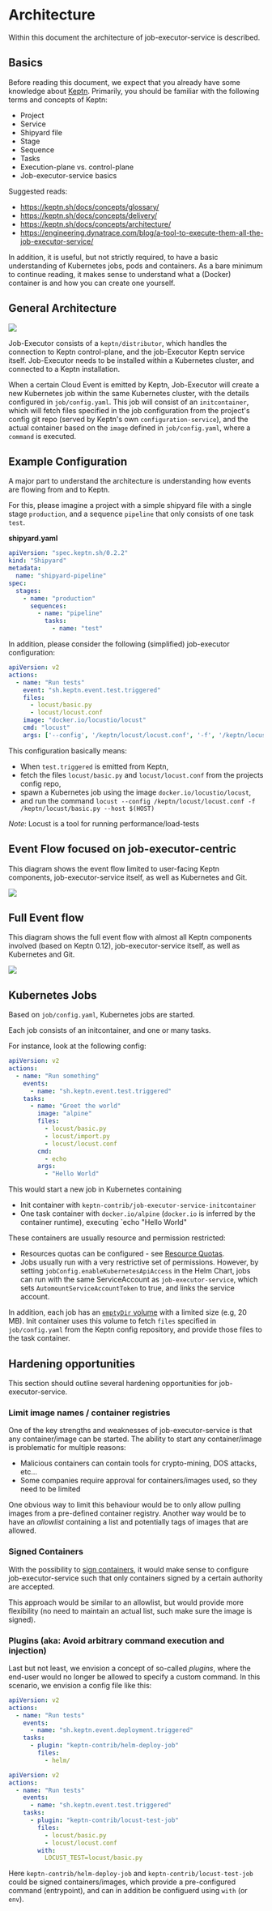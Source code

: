 # Architecture

Within this document the architecture of job-executor-service is described.

## Basics

Before reading this document, we expect that you already have some knowledge about [Keptn](https://keptn.sh).
Primarily, you should be familiar with the following terms and concepts of Keptn:
* Project
* Service
* Shipyard file
* Stage
* Sequence
* Tasks
* Execution-plane vs. control-plane
* Job-executor-service basics

Suggested reads:
* https://keptn.sh/docs/concepts/glossary/
* https://keptn.sh/docs/concepts/delivery/
* https://keptn.sh/docs/concepts/architecture/
* https://engineering.dynatrace.com/blog/a-tool-to-execute-them-all-the-job-executor-service/

In addition, it is useful, but not strictly required, to have a basic understanding of Kubernetes jobs, pods and containers.
As a bare minimum to continue reading, it makes sense to understand what a (Docker) container is and how you can create 
one yourself.

## General Architecture

![](assets/architecture/job-exec-architecture.jpeg)

Job-Executor consists of a `keptn/distributor`, which handles the connection to Keptn control-plane, and the
job-Executor Keptn service itself. Job-Executor needs to be installed within a Kubernetes cluster, and connected to
a Keptn installation.

When a certain Cloud Event is emitted by Keptn, Job-Executor will create a new Kubernetes job within the same Kubernetes
cluster, with the details configured in `job/config.yaml`. This job will consist of an `initcontainer`, which will
fetch files specified in the job configuration from the project's config git repo (served by Keptn's own `configuration-service`), and the actual container
based on the `image` defined in `job/config.yaml`, where a `command` is executed.

## Example Configuration

A major part to understand the architecture is understanding how events are flowing from and to Keptn.

For this, please imagine a project with a simple shipyard file with a single stage `production`, and a sequence `pipeline`
that only consists of one task `test`.

**shipyard.yaml**
```yaml
apiVersion: "spec.keptn.sh/0.2.2"
kind: "Shipyard"
metadata:
  name: "shipyard-pipeline"
spec:
  stages:
    - name: "production"
      sequences:
        - name: "pipeline"
          tasks:
            - name: "test"
```

In addition, please consider the following (simplified) job-executor configuration:
```yaml
apiVersion: v2
actions:
  - name: "Run tests"
    event: "sh.keptn.event.test.triggered"
    files:
      - locust/basic.py
      - locust/locust.conf
    image: "docker.io/locustio/locust"
    cmd: "locust"
    args: ['--config', '/keptn/locust/locust.conf', '-f', '/keptn/locust/basic.py', '--host', '$(HOST)']
```
This configuration basically means:
* When `test.triggered` is emitted from Keptn,
* fetch the files `locust/basic.py` and `locust/locust.conf` from the projects config repo,
* spawn a Kubernetes job using the image `docker.io/locustio/locust`, 
* and run the command `locust --config /keptn/locust/locust.conf -f /keptn/locust/basic.py --host $(HOST)`

*Note*: Locust is a tool for running performance/load-tests

## Event Flow focused on job-executor-centric

This diagram shows the event flow limited to user-facing Keptn components, job-executor-service itself, as well as 
Kubernetes and Git.

![](assets/architecture/user-flow-keptn-job-exec.png)

## Full Event flow

This diagram shows the full event flow with almost all Keptn components involved (based on Keptn 0.12), job-executor-service
itself, as well as Kubernetes and Git.

![](assets/architecture/user-flow-keptn-full.png)

## Kubernetes Jobs

Based on `job/config.yaml`, Kubernetes jobs are started.

Each job consists of an initcontainer, and one or many tasks.

For instance, look at the following config:
```yaml
apiVersion: v2
actions:
  - name: "Run something"
    events:
      - name: "sh.keptn.event.test.triggered"
    tasks:
      - name: "Greet the world"
        image: "alpine"
        files:
          - locust/basic.py
          - locust/import.py
          - locust/locust.conf
        cmd:
          - echo
        args:
          - "Hello World"
```

This would start a new job in Kubernetes containing

* Init container with `keptn-contrib/job-executor-service-initcontainer`
* One task container with `docker.io/alpine` (`docker.io` is inferred by the container runtime), executing `echo "Hello World"

These containers are usually resource and permission restricted:

* Resources quotas can be configured - see [Resource Quotas](FEATURES.md#resource-quotas).
* Jobs usually run with a very restrictive set of permissions. However, by setting `jobConfig.enableKubernetesApiAccess` 
  in the Helm Chart, jobs can run with the same ServiceAccount as `job-executor-service`, which sets 
  `AutomountServiceAccountToken` to true, and links the service account.

In addition, each job has an [`emptyDir` volume](https://kubernetes.io/docs/concepts/storage/volumes/#emptydir) with
a limited size (e.g, 20 MB). Init container uses this volume to fetch `files` specified in `job/config.yaml`
from the Keptn config repository, and provide those files to the task container.


## Hardening opportunities

This section should outline several hardening opportunities for job-executor-service.

### Limit image names / container registries

One of the key strengths and weaknesses of job-executor-service is that any container/image can be started.
The ability to start any container/image is problematic for multiple reasons:

* Malicious containers can contain tools for crypto-mining, DOS attacks, etc...
* Some companies require approval for containers/images used, so they need to be limited

One obvious way to limit this behaviour would be to only allow pulling images from a pre-defined container registry.
Another way would be to have an *allowlist* containing a list and potentially tags of images that are allowed.

### Signed Containers

With the possibility to [sign containers](https://www.cloudsavvyit.com/12388/how-to-sign-your-docker-images-to-increase-trust/), 
it would make sense to configure job-executor-service such that only containers signed by a certain authority 
are accepted.

This approach would be similar to an allowlist, but would provide more flexibility (no need to maintain an actual
list, such make sure the image is signed).

### Plugins (aka: Avoid arbitrary command execution and injection)

Last but not least, we envision a concept of so-called *plugins*, where the end-user would no longer be allowed
to specify a custom command.
In this scenario, we envision a config file like this:

```yaml
apiVersion: v2
actions:
  - name: "Run tests"
    events:
      - name: "sh.keptn.event.deployment.triggered"
    tasks:
      - plugin: "keptn-contrib/helm-deploy-job"
        files:
          - helm/
```


```yaml
apiVersion: v2
actions:
  - name: "Run tests"
    events:
      - name: "sh.keptn.event.test.triggered"
    tasks:
      - plugin: "keptn-contrib/locust-test-job"
        files:
          - locust/basic.py
          - locust/locust.conf
        with:
          LOCUST_TEST=locust/basic.py
```

Here `keptn-contrib/helm-deploy-job` and `keptn-contrib/locust-test-job` could be signed containers/images, which
provide a pre-configured command (entrypoint), and can in addition be configuerd using `with` (or `env`).

